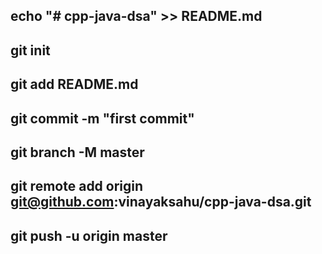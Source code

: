 ## echo "# cpp-java-dsa" >> README.md
## git init
## git add README.md
## git commit -m "first commit"
## git branch -M master
## git remote add origin git@github.com:vinayaksahu/cpp-java-dsa.git
## git push -u origin master 
  